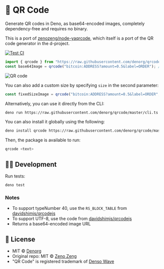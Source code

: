 # 📇 QR Code

Generate QR codes in Deno, as base64-encoded images, completely dependency-free and requires no binary.

This is a port of [zenozeng/node-yaqrcode](https://github.com/zenozeng/node-yaqrcode), which itself is a port of the QR code generator in the d-project.

[![Test CI](https://github.com/denorg/qrcode/workflows/Test%20CI/badge.svg)](https://github.com/denorg/qrcode/actions)

```ts
import { qrcode } from "https://raw.githubusercontent.com/denorg/qrcode/master/mod.ts";
const base64Image = qrcode("bitcoin:ADDRESS?amount=0.5&label=ORDER"); // data:image/gif;base64,...
```

![QR code](https://upload.wikimedia.org/wikipedia/commons/thumb/d/d0/QR_code_for_mobile_English_Wikipedia.svg/240px-QR_code_for_mobile_English_Wikipedia.svg.png)

You can also add a custom size by specifying `size` in the second parameter:

```ts
const fixedSizeImage = qrcode("bitcoin:ADDRESS?amount=0.5&label=ORDER", { size: 500 });
```

Alternatively, you can use it directly from the CLI:

```bash
deno run https://raw.githubusercontent.com/denorg/qrcode/master/cli.ts <text>
```

You can also install it globally using the following:

```bash
deno install qrcode https://raw.githubusercontent.com/denorg/qrcode/master/cli.ts
```

Then, the package is available to run:

```bash
qrcode <text>
```

## 👩‍💻 Development

Run tests:

```bash
deno test
```

### Notes

- To support typeNumber 40, use the `RS_BLOCK_TABLE` from [davidshimjs/qrcodejs](http://davidshimjs.github.io/qrcodejs/)
- To support UTF-8, use the code from [davidshimjs/qrcodejs](http://davidshimjs.github.io/qrcodejs/)
- Returns a base64-encoded image URL

## 📄 License

- MIT © [Denorg](https://den.org.in)
- Original repo: MIT © [Zeno Zeng](https://github.com/zenozeng/node-yaqrcode)
- "QR Code" is registered trademark of [Denso Wave](http://www.denso-wave.com/qrcode/faqpatent-e.html)
